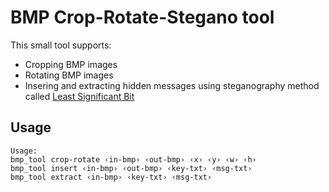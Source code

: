 # BMP Crop-Rotate-Stegano tool

This small tool supports:
- Cropping BMP images
- Rotating BMP images
- Insering and extracting hidden messages using steganography method called [Least Significant Bit](https://www.boiteaklou.fr/Steganography-Least-Significant-Bit.html)

## Usage

```
Usage:
bmp_tool crop-rotate ‹in-bmp› ‹out-bmp› ‹x› ‹y› ‹w› ‹h›
bmp_tool insert ‹in-bmp› ‹out-bmp› ‹key-txt› ‹msg-txt›
bmp_tool extract ‹in-bmp› ‹key-txt› ‹msg-txt›
```
